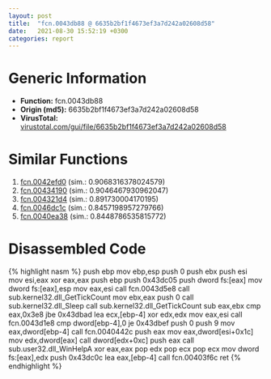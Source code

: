 ```yaml
---
layout: post
title:  "fcn.0043db88 @ 6635b2bf1f4673ef3a7d242a02608d58"
date:   2021-08-30 15:52:19 +0300
categories: report
---
```


# Generic Information
- **Function:** fcn.0043db88
- **Origin (md5):** 6635b2bf1f4673ef3a7d242a02608d58
- **VirusTotal:** [virustotal.com/gui/file/6635b2bf1f4673ef3a7d242a02608d58][virustotal_ref]



# Similar Functions

1. [fcn.0042efd0][similar_1_ref] (sim.: 0.9068316378024579)
2. [fcn.00434190][similar_2_ref] (sim.: 0.9046467930962047)
3. [fcn.004321d4][similar_3_ref] (sim.: 0.891730004170195)
4. [fcn.0046dc1c][similar_4_ref] (sim.: 0.8457198957279766)
5. [fcn.0040ea38][similar_5_ref] (sim.: 0.8448786535815772)


# Disassembled Code

{% highlight nasm %}
push ebp
mov ebp,esp
push 0
push ebx
push esi
mov esi,eax
xor eax,eax
push ebp
push 0x43dc05
push dword fs:[eax]
mov dword fs:[eax],esp
mov eax,esi
call fcn.0043d5e8
call sub.kernel32.dll_GetTickCount
mov ebx,eax
push 0
call sub.kernel32.dll_Sleep
call sub.kernel32.dll_GetTickCount
sub eax,ebx
cmp eax,0x3e8
jbe 0x43dbad
lea ecx,[ebp-4]
xor edx,edx
mov eax,esi
call fcn.0043d1e8
cmp dword[ebp-4],0
je 0x43dbef
push 0
push 9
mov eax,dword[ebp-4]
call fcn.0040442c
push eax
mov eax,dword[esi+0x1c]
mov edx,dword[eax]
call dword[edx+0xc]
push eax
call sub.user32.dll_WinHelpA
xor eax,eax
pop edx
pop ecx
pop ecx
mov dword fs:[eax],edx
push 0x43dc0c
lea eax,[ebp-4]
call fcn.00403f6c
ret 
{% endhighlight %}


[similar_1_ref]: /report/fcn.0042efd0@8aa4eec8eb0ac35fe10d9e0394d3dbe4
[similar_2_ref]: /report/fcn.00434190@27f3ad32e2eddc62e5434f19748fa0be
[similar_3_ref]: /report/fcn.004321d4@2ba145d6678d721baeb8d825fab7c600
[similar_4_ref]: /report/fcn.0046dc1c@8aa4eec8eb0ac35fe10d9e0394d3dbe4
[similar_5_ref]: /report/fcn.0040ea38@9cf8403cbf23888d20d6ee3929791858
[virustotal_ref]: https://www.virustotal.com/gui/file/6635b2bf1f4673ef3a7d242a02608d58